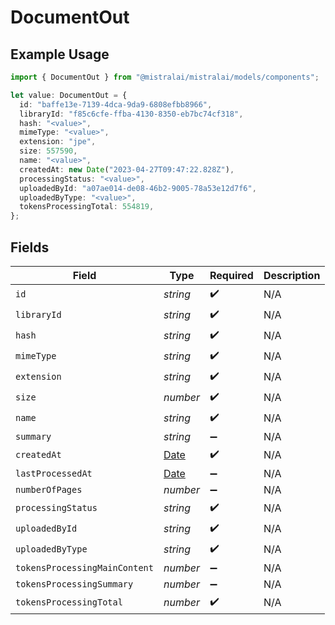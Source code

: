 # DocumentOut

## Example Usage

```typescript
import { DocumentOut } from "@mistralai/mistralai/models/components";

let value: DocumentOut = {
  id: "baffe13e-7139-4dca-9da9-6808efbb8966",
  libraryId: "f85c6cfe-ffba-4130-8350-eb7bc74cf318",
  hash: "<value>",
  mimeType: "<value>",
  extension: "jpe",
  size: 557590,
  name: "<value>",
  createdAt: new Date("2023-04-27T09:47:22.828Z"),
  processingStatus: "<value>",
  uploadedById: "a07ae014-de08-46b2-9005-78a53e12d7f6",
  uploadedByType: "<value>",
  tokensProcessingTotal: 554819,
};
```

## Fields

| Field                                                                                         | Type                                                                                          | Required                                                                                      | Description                                                                                   |
| --------------------------------------------------------------------------------------------- | --------------------------------------------------------------------------------------------- | --------------------------------------------------------------------------------------------- | --------------------------------------------------------------------------------------------- |
| `id`                                                                                          | *string*                                                                                      | :heavy_check_mark:                                                                            | N/A                                                                                           |
| `libraryId`                                                                                   | *string*                                                                                      | :heavy_check_mark:                                                                            | N/A                                                                                           |
| `hash`                                                                                        | *string*                                                                                      | :heavy_check_mark:                                                                            | N/A                                                                                           |
| `mimeType`                                                                                    | *string*                                                                                      | :heavy_check_mark:                                                                            | N/A                                                                                           |
| `extension`                                                                                   | *string*                                                                                      | :heavy_check_mark:                                                                            | N/A                                                                                           |
| `size`                                                                                        | *number*                                                                                      | :heavy_check_mark:                                                                            | N/A                                                                                           |
| `name`                                                                                        | *string*                                                                                      | :heavy_check_mark:                                                                            | N/A                                                                                           |
| `summary`                                                                                     | *string*                                                                                      | :heavy_minus_sign:                                                                            | N/A                                                                                           |
| `createdAt`                                                                                   | [Date](https://developer.mozilla.org/en-US/docs/Web/JavaScript/Reference/Global_Objects/Date) | :heavy_check_mark:                                                                            | N/A                                                                                           |
| `lastProcessedAt`                                                                             | [Date](https://developer.mozilla.org/en-US/docs/Web/JavaScript/Reference/Global_Objects/Date) | :heavy_minus_sign:                                                                            | N/A                                                                                           |
| `numberOfPages`                                                                               | *number*                                                                                      | :heavy_minus_sign:                                                                            | N/A                                                                                           |
| `processingStatus`                                                                            | *string*                                                                                      | :heavy_check_mark:                                                                            | N/A                                                                                           |
| `uploadedById`                                                                                | *string*                                                                                      | :heavy_check_mark:                                                                            | N/A                                                                                           |
| `uploadedByType`                                                                              | *string*                                                                                      | :heavy_check_mark:                                                                            | N/A                                                                                           |
| `tokensProcessingMainContent`                                                                 | *number*                                                                                      | :heavy_minus_sign:                                                                            | N/A                                                                                           |
| `tokensProcessingSummary`                                                                     | *number*                                                                                      | :heavy_minus_sign:                                                                            | N/A                                                                                           |
| `tokensProcessingTotal`                                                                       | *number*                                                                                      | :heavy_check_mark:                                                                            | N/A                                                                                           |